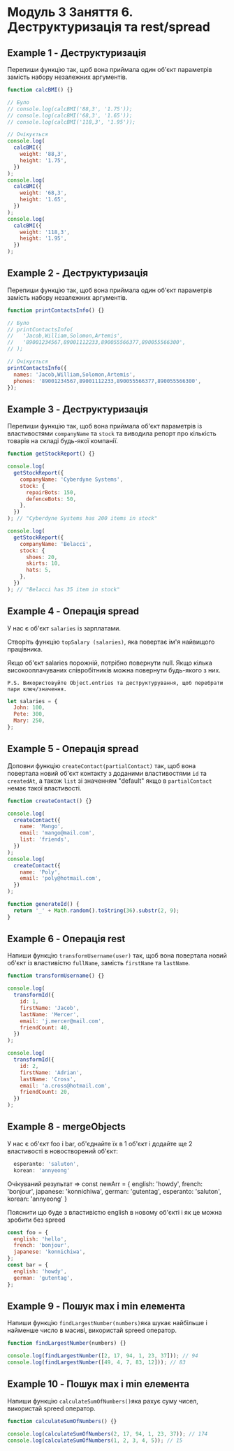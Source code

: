 # Модуль 3 Заняття 6. Деструктуризація та rest/spread

## Example 1 - Деструктуризація

Перепиши функцію так, щоб вона приймала один об'єкт параметрів замість набору
незалежних аргументів.

```js
function calcBMI() {}

// Було
// console.log(calcBMI('88,3', '1.75'));
// console.log(calcBMI('68,3', '1.65'));
// console.log(calcBMI('118,3', '1.95'));

// Очікується
console.log(
  calcBMI({
    weight: '88,3',
    height: '1.75',
  })
);
console.log(
  calcBMI({
    weight: '68,3',
    height: '1.65',
  })
);
console.log(
  calcBMI({
    weight: '118,3',
    height: '1.95',
  })
);
```

## Example 2 - Деструктуризація

Перепиши функцію так, щоб вона приймала один об'єкт параметрів замість набору
незалежних аргументів.

```js
function printContactsInfo() {}

// Було
// printContactsInfo(
//   'Jacob,William,Solomon,Artemis',
//   '89001234567,89001112233,890055566377,890055566300',
// );

// Очікується
printContactsInfo({
  names: 'Jacob,William,Solomon,Artemis',
  phones: '89001234567,89001112233,890055566377,890055566300',
});
```

## Example 3 - Деструктуризація

Перепиши функцію так, щоб вона приймала об'єкт параметрів із властивостями
`companyName` та `stock` та виводила репорт про кількість товарів на складі
будь-якої компанії.

```js
function getStockReport() {}

console.log(
  getStockReport({
    companyName: 'Cyberdyne Systems',
    stock: {
      repairBots: 150,
      defenceBots: 50,
    },
  })
); // "Cyberdyne Systems has 200 items in stock"

console.log(
  getStockReport({
    companyName: 'Belacci',
    stock: {
      shoes: 20,
      skirts: 10,
      hats: 5,
    },
  })
); // "Belacci has 35 item in stock"
```

## Example 4 - Операція spread

У нас є об'єкт `salaries` із зарплатами.

Створіть функцію `topSalary (salaries)`, яка повертає ім'я найвищого працівника.

Якщо об'єкт salaries порожній, потрібно повернути null. Якщо кілька
високооплачуваних співробітників можна повернути будь-якого з них.

`P.S. Використовуйте Object.entries та деструктурування, щоб перебрати пари ключ/значення.`

```js
let salaries = {
  John: 100,
  Pete: 300,
  Mary: 250,
};
```

## Example 5 - Операція spread

Доповни функцію `createContact(partialContact)` так, щоб вона повертала новий
об'єкт контакту з доданими властивостями `id` та `createdAt`, а також `list` зі
значенням "default" якщо в `partialContact` немає такої властивості.

```js
function createContact() {}

console.log(
  createContact({
    name: 'Mango',
    email: 'mango@mail.com',
    list: 'friends',
  })
);
console.log(
  createContact({
    name: 'Poly',
    email: 'poly@hotmail.com',
  })
);

function generateId() {
  return '_' + Math.random().toString(36).substr(2, 9);
}
```

## Example 6 - Операція rest

Напиши функцію `transformUsername(user)` так, щоб вона повертала новий об'єкт із
властивістю `fullName`, замість `firstName` та `lastName`.

```js
function transformUsername() {}

console.log(
  transformId({
    id: 1,
    firstName: 'Jacob',
    lastName: 'Mercer',
    email: 'j.mercer@mail.com',
    friendCount: 40,
  })
);

console.log(
  transformId({
    id: 2,
    firstName: 'Adrian',
    lastName: 'Cross',
    email: 'a.cross@hotmail.com',
    friendCount: 20,
  })
);
```

## Example 8 - mergeObjects

У нас є об'єкт foo i bar, об'єднайте їх в 1 об'єкт і додайте ще 2 властивості в
новостворений об'єкт:

```js
  esperanto: 'saluton',
  korean: 'annyeong'
```

Очікуваний результат => const newArr = { english: 'howdy', french: 'bonjour',
japanese: 'konnichiwa', german: 'gutentag', esperanto: 'saluton', korean:
'annyeong' }

Пояснити що буде з властивістю english в новому об'єкті і як це можна зробити
без spreed

```js
const foo = {
  english: 'hello',
  french: 'bonjour',
  japanese: 'konnichiwa',
};
const bar = {
  english: 'howdy',
  german: 'gutentag',
};
```

## Example 9 - Пошук max i min елемента

Напиши функцію `findLargestNumber(numbers)`яка шукає найбільше і найменше число
в масиві, використай spreed оператор.

```js
function findLargestNumber(numbers) {}

console.log(findLargestNumber([2, 17, 94, 1, 23, 37])); // 94
console.log(findLargestNumber([49, 4, 7, 83, 12])); // 83
```

## Example 10 - Пошук max i min елемента

Напиши функцію `calculateSumOfNumbers()`яка рахує суму чисел, використай spreed
оператор.

```js
function calculateSumOfNumbers() {}

console.log(calculateSumOfNumbers(2, 17, 94, 1, 23, 37)); // 174
console.log(calculateSumOfNumbers(1, 2, 3, 4, 5)); // 15
```
